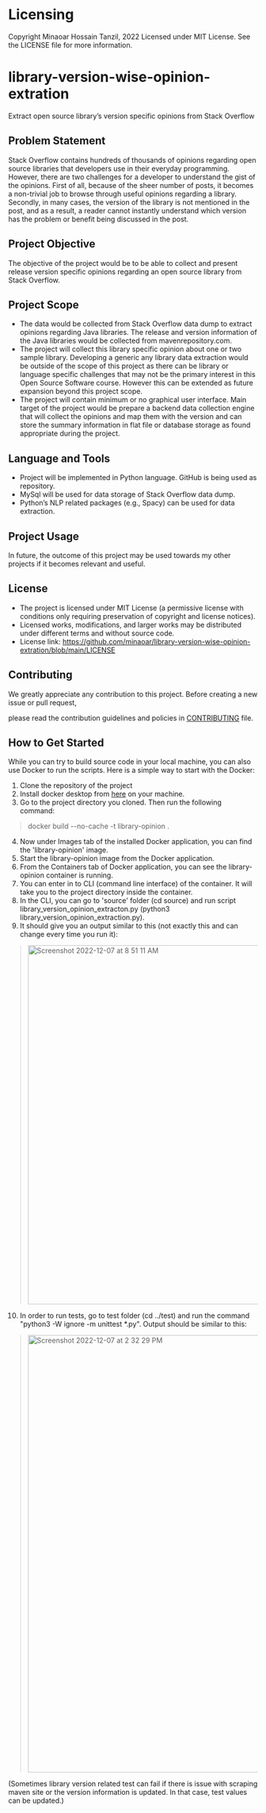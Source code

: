 # Licensing
Copyright Minaoar Hossain Tanzil, 2022 Licensed under MIT License.
See the LICENSE file for more information.

# library-version-wise-opinion-extration
Extract open source library’s version specific opinions from Stack Overflow


## Problem Statement
Stack Overflow contains hundreds of thousands of opinions regarding open source libraries that developers use in their everyday programming. However, there are two challenges for a developer to understand the gist of the opinions. First of all, because of the sheer number of posts, it becomes a non-trivial job to browse through useful opinions regarding a library. Secondly, in many cases, the version of the library is not mentioned in the post, and as a result, a reader cannot instantly understand which version has the problem or benefit being discussed in the post.

## Project Objective
The objective of the project would be to be able to collect and present release version specific opinions regarding an open source library from Stack Overflow.

## Project Scope
- The data would be collected from Stack Overflow data dump to extract opinions regarding Java libraries. The release and version information of the Java libraries would be collected from mavenrepository.com.
- The project will collect this library specific opinion about one or two sample library. Developing a generic any library data extraction would be outside of the scope of this project as there can be library or language specific challenges that may not be the primary interest in this Open Source Software course. However this can be extended as future expansion beyond this project scope.
- The project will contain minimum or no graphical user interface. Main target of the project would be prepare a backend data collection engine that will collect the opinions and map them with the version and can store the summary information in flat file or database storage as found appropriate during the project.

## Language and Tools
- Project will be implemented in Python language. GitHub is being used as repository.
- MySql will be used for data storage of Stack Overflow data dump.
- Python’s NLP related packages (e.g., Spacy) can be used for data extraction.

## Project Usage
In future, the outcome of this project may be used towards my other projects if it becomes relevant and useful. 

## License
- The project is licensed under MIT License (a permissive license with conditions only requiring preservation of copyright and license notices). 
- Licensed works, modifications, and larger works may be distributed under different terms and without source code.
- License link: https://github.com/minaoar/library-version-wise-opinion-extration/blob/main/LICENSE

## Contributing
We greatly appreciate any contribution to this project. Before creating a new issue or pull request, 

please read the contribution guidelines and policies in [CONTRIBUTING](https://github.com/minaoar/library-version-wise-opinion-extration/blob/main/CONTRIBUTING.md) file.



## How to Get Started
While you can try to build source code in your local machine, you can also use Docker to run the scripts.
Here is a simple way to start with the Docker:

1. Clone the repository of the project
2. Install docker desktop from [here](https://www.docker.com/get-started/) on your machine.
3. Go to the project directory you cloned. Then run the following command:
> docker build --no-cache -t library-opinion .
4. Now under Images tab of the installed Docker application, you can find the 'library-opinion' image.
5. Start the library-opinion image from the Docker application.
6. From the Containers tab of Docker application, you can see the library-opinion container is running.
7. You can enter in to CLI (command line interface) of the container. It will take you to the project directory inside the container.
8. In the CLI, you can go to 'source' folder (cd source) and run script library_version_opinion_extracton.py (python3 library_version_opinion_extraction.py). 
9. It should give you an output similar to this (not exactly this and can change every time you run it):
> <img width="724" alt="Screenshot 2022-12-07 at 8 51 11 AM" src="https://user-images.githubusercontent.com/5583535/206226318-8865fa78-d0cf-4424-ae2e-2f4a981d9559.png">
10. In order to run tests, go to test folder (cd ../test) and run the command "python3 -W ignore -m unittest  *.py". Output should be similar to this:
> <img width="882" alt="Screenshot 2022-12-07 at 2 32 29 PM" src="https://user-images.githubusercontent.com/5583535/206300990-dbc9b7c2-8934-4fcf-a62c-16e6c10a613d.png">
(Sometimes library version related test can fail if there is issue with scraping maven site or the version information is updated. In that case, test values can be updated.)
